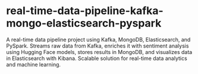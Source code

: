 # real-time-data-pipeline-kafka-mongo-elasticsearch-pyspark
A real-time  data pipeline project using Kafka, MongoDB, Elasticsearch, and PySpark. Streams raw data from Kafka, enriches it with sentiment analysis using Hugging Face models, stores results in MongoDB, and visualizes data in Elasticsearch with Kibana. Scalable solution for real-time data analytics and machine learning.
